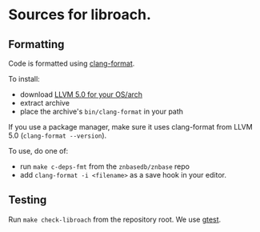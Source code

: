 # Sources for libroach.

## Formatting

Code is formatted using [clang-format](https://clang.llvm.org/docs/ClangFormat.html).

To install:
* download [LLVM  5.0 for your OS/arch](http://releases.llvm.org/download.html#5.0.0)
* extract archive
* place the archive's `bin/clang-format` in your path

If you use a package manager, make sure it uses clang-format from LLVM 5.0 (`clang-format --version`).

To use, do one of:
* run `make c-deps-fmt` from the `znbasedb/znbase` repo
* add `clang-format -i <filename>` as a save hook in your editor.

## Testing

Run `make check-libroach` from the repository root. We use [gtest].

[gtest]: https://github.com/google/googletest
